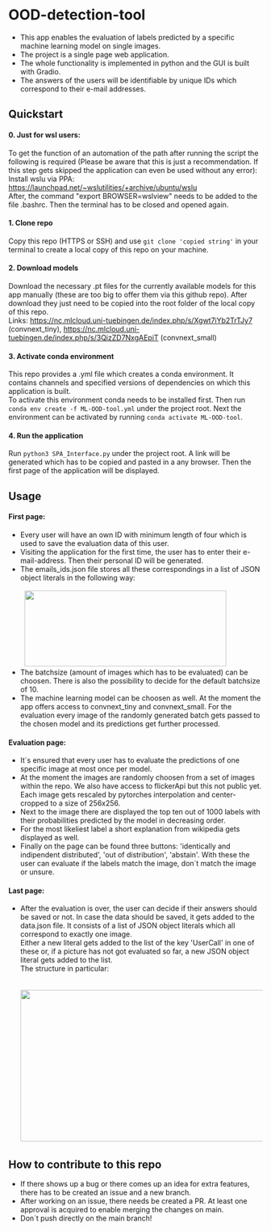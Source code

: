 # OOD-detection-tool

- This app enables the evaluation of labels predicted by a specific machine learning model on single images.
- The project is a single page web application.
- The whole functionality is implemented in python and the GUI is built with Gradio.
- The answers of the users will be identifiable by unique IDs which correspond to their e-mail addresses.

## Quickstart

#### 0. Just for wsl users:
To get the function of an automation of the path after running the script the following is required (Please be aware that this is just a recommendation. If this step gets skipped the application can even be used without any error): \
Install wslu via PPA: https://launchpad.net/~wslutilities/+archive/ubuntu/wslu \
After, the command "export BROWSER=wslview" needs to be added to the file .bashrc. Then the terminal has to be closed and opened again.

#### 1. Clone repo 
Copy this repo (HTTPS or SSH) and use `git clone 'copied string'` in your terminal to create a local copy of this repo on your machine.

#### 2. Download models
Download the necessary .pt files for the currently available models for this app manually (these are too big to offer them via this github repo). After download they just need to be copied into the root folder of the local copy of this repo. \
Links: https://nc.mlcloud.uni-tuebingen.de/index.php/s/Xgwt7iYb2TrTJy7 (convnext_tiny), https://nc.mlcloud.uni-tuebingen.de/index.php/s/3QizZD7NxgAEpiT (convnext_small)

#### 3. Activate conda environment
This repo provides a .yml file which creates a conda environment. It contains channels and specified versions of dependencies on which this application is built. \
To activate this environment conda needs to be installed first. Then run `conda env create -f ML-OOD-tool.yml` under the project root. Next the environment can be activated by running `conda activate ML-OOD-tool`.

#### 4. Run the application
Run `python3 SPA_Interface.py` under the project root. A link will be generated which has to be copied and pasted in a any browser. Then the first page of the application will be displayed.

## Usage

#### First page:
- Every user will have an own ID with minimum length of four which is used to save the evaluation data of this user.
- Visiting the application for the first time, the user has to enter their e-mail-address. Then their personal ID will be generated.
- The emails_ids.json file stores all these correspondings in a list of JSON object literals in the following way: \
&nbsp; \
&nbsp; <img src="https://github.com/ML-Team-Projekt/OOD-detection-tool/assets/116190225/9ecb80a9-2c34-41ec-b146-79adf0c9a90d)" width="400" height="150">
- The batchsize (amount of images which has to be evaluated) can be choosen. There is also the possibility to decide for the default batchsize of 10.
- The machine learning model can be choosen as well. At the moment the app offers access to convnext_tiny and convnext_small. For the evaluation every image of the randomly generated batch gets passed to the chosen model and its predictions get further processed. 

#### Evaluation page:
- It´s ensured that every user has to evaluate the predictions of one specific image at most once per model.
- At the moment the images are randomly choosen from a set of images within the repo. We also have access to flickerApi but this not public yet. Each image gets rescaled by pytorches interpolation and center-cropped to a size of 256x256.
-  Next to the image there are displayed the top ten out of 1000 labels with their probabilities predicted by the model in decreasing order.
-  For the most likeliest label a short explanation from wikipedia gets displayed as well.
-  Finally on the page can be found three buttons: 'identically and indipendent distributed', 'out of distribution', 'abstain'. With these the user can evaluate if the labels match the image, don´t match the image or unsure.

#### Last page:
- After the evaluation is over, the user can decide if their answers should be saved or not. In case the data should be saved, it gets added to the data.json file. It consists of a list of JSON object literals which all correspond to exactly one image. \
Either a new literal gets added to the list of the key 'UserCall' in one of these or, if a picture has not got evaluated so far, a new JSON object literal gets added to the list. \
The structure in particular: \
&nbsp; \
&nbsp; <img src="https://github.com/ML-Team-Projekt/OOD-detection-tool/assets/116190225/ee999c3c-138d-47f2-91ad-522a6f17e57b" width="600" height="300">

## How to contribute to this repo
- If there shows up a bug or there comes up an idea for extra features, there has to be created an issue and a new branch.
- After working on an issue, there needs be created a PR. At least one approval is acquired to enable merging the changes on main.
- Don´t push directly on the main branch!
